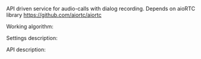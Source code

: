API driven service for audio-calls with dialog recording. Depends on aioRTC library https://github.com/aiortc/aiortc

Working algorithm:

Settings description:

API description:


